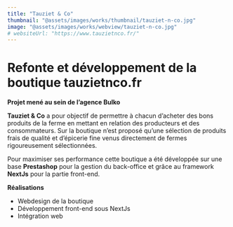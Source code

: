 ```yaml
---
title: "Tauziet & Co"
thumbnail: "@assets/images/works/thumbnail/tauziet-n-co.jpg"
image: "@assets/images/works/webview/tauziet-n-co.jpg"
# websiteUrl: "https://www.tauzietnco.fr/"
---
```


# Refonte et développement de la boutique tauzietnco.fr

**Projet mené au sein de l’agence Bulko**

**Tauziet & Co** a pour objectif de permettre à chacun d’acheter des bons produits de la ferme en mettant en relation des producteurs et des consommateurs. Sur la boutique n’est proposé qu’une sélection de produits frais de qualité et d’épicerie fine venus directement de fermes rigoureusement sélectionnées.

Pour maximiser ses performance cette boutique a été développée sur une base **Prestashop** pour la gestion du back-office et grâce au framework **NextJs** pour la partie front-end.

**Réalisations**

- Webdesign de la boutique
- Développement front-end sous NextJs
- Intégration web
